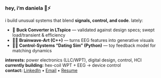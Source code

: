 ### hey, i’m daniela 🧠⚡

i build unusual systems that blend **signals, control, and code**. lately:
- 🔌 **Buck Converter in LTspice** — validated against design specs; swept load/transient & efficiency  
- 🧠🎨 **Brainwave-Art (C++)** — turns EEG features into generative visuals  
- 🧮💘 **Control-Systems “Dating Sim” (Python)** — toy feedback model for matching dynamics

**interests:** power electronics (LLC/WPT), digital design, control, HCI  
**currently building:** hex-coil WPT + EEG → device control  
**contact:** [LinkedIn](#) • [Email](mailto:you@example.com) • [Resume](#)
